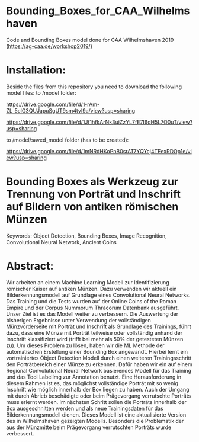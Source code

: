 # Bounding_Boxes_for_CAA_Wilhelmshaven
Code and Bounding Boxes model done for CAA Wilhelmshaven 2019 (https://ag-caa.de/workshop2019/)

# Installation:
Beside the files from this repository you need to download the following model files:
to /model folder:

https://drive.google.com/file/d/1-rAm-ZL_5clG3QUJapuSgUT9sm4tvI9a/view?usp=sharing

https://drive.google.com/file/d/1Jf1hfkArNk3uiZzYL7fE7I6dH5L7O0uT/view?usp=sharing

to /model/saved_model folder (has to be created):

https://drive.google.com/file/d/1mNRdHKoPnB0srAT7YQYcj4TEexRDOp1e/view?usp=sharing

# Bounding Boxes als Werkzeug zur Trennung von Porträt und Inschrift auf Bildern von antiken römischen Münzen

Keywords: Object Detection, Bounding Boxes, Image Recognition, Convolutional Neural Network, Ancient Coins

# Abstract: 

Wir arbeiten an einem Machine Learning Modell zur Identifizierung römischer Kaiser auf antiken Münzen. Dazu verwenden wir aktuell ein Bilderkennungsmodell auf Grundlage eines Convolutional Neural Networks. Das Training und die Tests wurden auf der Online Coins of the Roman Empire und der Corpus Nummorum Thracorum Datenbank ausgeführt. Unser Ziel ist es das Modell weiter zu verbessern.
Die Auswertung der bisherigen Ergebnisse unter Verwendung der vollständigen Münzvorderseite mit Porträt und Inschrift als Grundlage des Trainings, führt dazu, dass eine Münze mit Porträt teilweise oder vollständig anhand der Inschrift klassifiziert wird (trifft bei mehr als 50% der getesteten Münzen zu). Um dieses Problem zu lösen, haben wir die ML Methode der automatischen Erstellung einer Bounding Box angewandt. Hierbei lernt ein vortrainiertes Object Detection Modell durch einen weiteren Trainingsschritt den Porträtbereich einer Münze zu erkennen. Dafür haben wir ein auf einem Regional Convolutional Neural Network basierendes Modell für das Training und das Tool LabelImg zur Annotation benutzt.
Eine Herausforderung in diesem Rahmen ist es, das möglichst vollständige Porträt mit so wenig Inschrift wie möglich innerhalb der Box liegen zu haben. Auch der Umgang mit durch Abrieb beschädigte oder beim Prägevorgang verrutschte Porträts muss erlernt werden. Im nächsten Schritt sollen die Porträts innerhalb der Box ausgeschnitten werden und als neue Trainingsdaten für das Bilderkennungsmodell dienen.
Dieses Modell ist eine aktualisierte Version des in Wilhelmshaven gezeigten Modells. Besonders die Problematik der aus der Münzmitte beim Prägevorgang verrutschten Porträts wurde verbessert.

